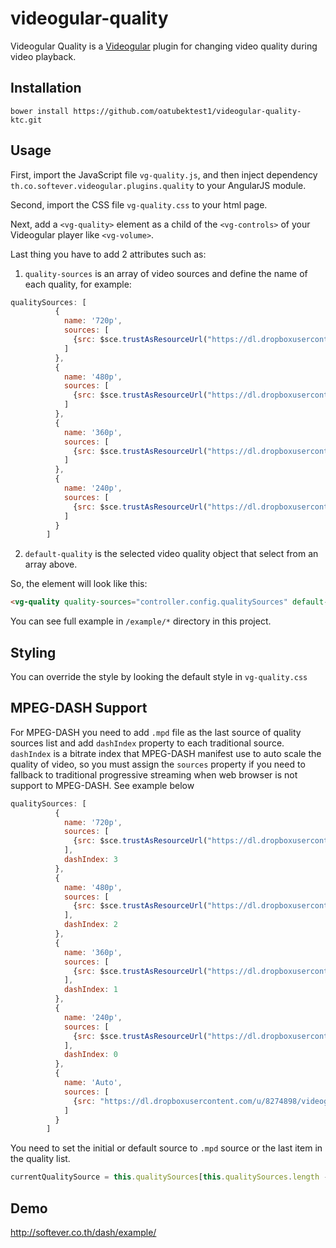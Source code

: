 videogular-quality
====================

Videogular Quality is a [Videogular](http://videogular.com/) plugin for changing video quality during video playback.

Installation
------------

```
bower install https://github.com/oatubektest1/videogular-quality-ktc.git
```

Usage
-----

First, import the JavaScript file `vg-quality.js`, and then inject dependency `th.co.softever.videogular.plugins.quality` to your AngularJS module.

Second, import the CSS file `vg-quality.css` to your html page.

Next, add a `<vg-quality>` element as a child of the `<vg-controls>` of your Videogular player like `<vg-volume>`.

Last thing you have to add 2 attributes such as: 

1. `quality-sources` is an array of video sources and define the name of each quality, for example: 
```js
qualitySources: [
          {
            name: '720p',
            sources: [
              {src: $sce.trustAsResourceUrl("https://dl.dropboxusercontent.com/u/8274898/videogular/videogular720.mp4"), type: "video/mp4"}
            ]
          },
          {
            name: '480p',
            sources: [
              {src: $sce.trustAsResourceUrl("https://dl.dropboxusercontent.com/u/8274898/videogular/videogular480.mp4"), type: "video/mp4"}
            ]
          },
          {
            name: '360p',
            sources: [
              {src: $sce.trustAsResourceUrl("https://dl.dropboxusercontent.com/u/8274898/videogular/videogular360.mp4"), type: "video/mp4"}
            ]
          },
          {
            name: '240p',
            sources: [
              {src: $sce.trustAsResourceUrl("https://dl.dropboxusercontent.com/u/8274898/videogular/videogular240.mp4"), type: "video/mp4"}
            ]
          }
        ]
```

2. `default-quality` is the selected video quality object that select from an array above.

So, the element will look like this:
```html
<vg-quality quality-sources="controller.config.qualitySources" default-quality="controller.currentQualitySource"></vg-quality>
```

You can see full example in `/example/*` directory in this project.

Styling
-----------------

You can override the style by looking the default style in `vg-quality.css`

MPEG-DASH Support
-----------------

For MPEG-DASH you need to add `.mpd` file as the last source of quality sources list and add `dashIndex` property to each traditional source. `dashIndex` is a bitrate index that MPEG-DASH manifest use to auto scale the quality of video, so you must assign the `sources` property if you need to fallback to traditional progressive streaming when web browser is not support to MPEG-DASH. See example below
```js
qualitySources: [
          {
            name: '720p',
            sources: [
              {src: $sce.trustAsResourceUrl("https://dl.dropboxusercontent.com/u/8274898/videogular/videogular720.mp4"), type: "video/mp4"}
            ],
            dashIndex: 3
          },
          {
            name: '480p',
            sources: [
              {src: $sce.trustAsResourceUrl("https://dl.dropboxusercontent.com/u/8274898/videogular/videogular480.mp4"), type: "video/mp4"}
            ],
            dashIndex: 2
          },
          {
            name: '360p',
            sources: [
              {src: $sce.trustAsResourceUrl("https://dl.dropboxusercontent.com/u/8274898/videogular/videogular360.mp4"), type: "video/mp4"}
            ],
            dashIndex: 1
          },
          {
            name: '240p',
            sources: [
              {src: $sce.trustAsResourceUrl("https://dl.dropboxusercontent.com/u/8274898/videogular/videogular240.mp4"), type: "video/mp4"}
            ],
            dashIndex: 0
          },
          {
            name: 'Auto',
            sources: [
              {src: "https://dl.dropboxusercontent.com/u/8274898/videogular/dash/videogular.mpd"}
            ]
          }
        ]
```

You need to set the initial or default source to `.mpd` source or the last item in the quality list.
```js
currentQualitySource = this.qualitySources[this.qualitySources.length - 1];
```

Demo
------------
http://softever.co.th/dash/example/
